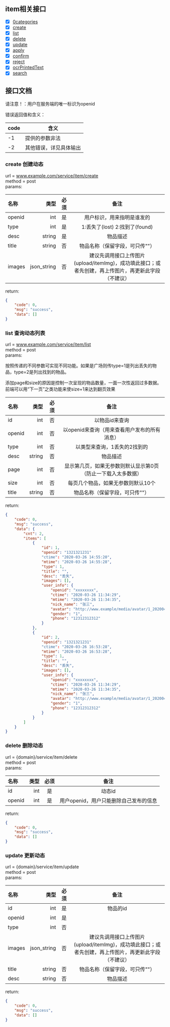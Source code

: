   ## item相关接口   
* [x] <a href='#categories'>0categories</a>   
* [x] <a href='#create'>create</a>   
* [x] <a href='#list'>list</a>   
* [x] <a href='#delete'>delete</a>   
* [x] <a href='#update'>update</a>   
* [x] <a href='#apply'>apply</a>   
* [x] <a href='#confirm'>confirm</a>    
* [x] <a href='#reject'>reject</a>    
* [x] <a href='#ocrPrintedText'>ocrPrintedText</a>    
* [x] <a href='#search'>search</a>    

## 接口文档      
请注意！：用户在服务端的唯一标识为openid   

错误返回值和含义：

| code | 含义                   |
| ---- | ---------------------- |
| -1   | 提供的参数非法         |
| -2   | 其他错误，详见具体输出 |



### <a name='create'>create</a> 创建动态   
url = www.example.com/service/item/create   
method = post   
params:   


|   名称  | 类型 | 必须 | 备注 |
| :-----| ----: | :----: | :----: |
|openid | int | 是 | 用户标识，用来指明是谁发的 |
|type | int | 是 | 1:丢失了(lost) 2:找到了(found) |
|desc | string | 是 | 物品描述 |
|title | string | 否 | 物品名称（保留字段，可只传""） |
| images | json_string |  否  | 建议先调用接口上传图片(upload/itemImg)，成功填此接口；或者先创建，再上传图片，再更新此字段（不建议） |

return:
```json
{
    "code": 0,
    "msg": "success",
    "data": []
}
```

### <a name='list'>list</a> 查询动态列表   
url = www.example.com/service/item/list   
method = post   
params:   

按照传递的不同参数可实现不同功能。如果是广场则传type=1是列出丢失的物品，type=2是列出找到的物品。

添加page和size的原因是控制一次呈现的物品数量，一面一次性返回过多数据。前端可以用“下一页”之类功能来使size+1来达到翻页效果


|   名称  | 类型 | 必须 | 备注 |
| :-----| ----: | :----: | :----: |
|id | int | 否 | 以物品id来查询 |
|openid | int | 否 | 以openid来查询（用来查看用户发布的所有消息） |
|type | int | 否 | 以类型来查询，1丢失的2找到的 |
| desc   | string |  否  |                           物品描述                           |
| page   |    int |  否  | 显示第几页，如果无参数则默认显示第0页（防止一下载入太多数据） |
| size   |    int |  否  |              每页几个物品，如果无参数则默认10个              |
| title  | string |  否  |                物品名称（保留字段，可只传""）                |

return:
```json
{
    "code": 0,
    "msg": "success",
    "data": {
        "cnt": 2,
        "items": [
            {
                "id": 1,
                "openid": "1321321231"
                "ctime": "2020-03-26 14:55:20",
                "mtime": "2020-03-26 14:55:28",
                "type": 1,
                "title": "",
                "desc": "丢失",
                "images": [],
                "user_info": {
                    "openid": "xxxxxxxx",
        			"ctime": "2020-03-26 11:34:29",
        			"mtime": "2020-03-26 11:34:35",
        			"nick_name": "张三",
        			"avatar": "http://www.example/media/avatar/1_20200401184953.jpg",
			        "gender": "1",
        			"phone": "12312312312"
                }
            },
            {
                "id": 2,
                "openid": "1321321231"
                "ctime": "2020-03-26 16:53:28",
                "mtime": "2020-03-26 16:53:28",
                "type": 1,
                "title": "",
                "desc": "丢失",
                "images": [],
                "user_info": {
                    "openid": "xxxxxxxx",
        			"ctime": "2020-03-26 11:34:29",
        			"mtime": "2020-03-26 11:34:35",
        			"nick_name": "张三",
        			"avatar": "http://www.example/media/avatar/1_20200401184953.jpg",
			        "gender": "1",
        			"phone": "12312312312"
                }
            }
        ]
    }
}
```


### <a name='delete'>delete</a> 删除动态   
url = {domain}/service/item/delete   
method = post   
params:   


|   名称  | 类型 | 必须 | 备注 |
| :-----| ----: | :----: | :----: |
|id | int | 是 | 动态id|
|openid | int | 是 | 用户openid，用户只能删除自己发布的信息 |

return:
```json
{
    "code": 0,
    "msg": "success",
    "data": []
}
```


### <a name='apply'>update</a> 更新动态   
url = {domain}/service/item/update   
method = post   
params:   


|   名称  | 类型 | 必须 | 备注 |
| :-----| ----: | :----: | :----: |
|id | int | 是 | 物品的id |
|openid | int | 是 |  |
|type | int | 否 |  |
| images | json_string |  否  | 建议先调用接口上传图片(upload/itemImg)，成功填此接口；或者先创建，再上传图片，再更新此字段（不建议） |
|title | string | 否 | 物品名称（保留字段，可只传""） |
|desc | string | 否 |  物品描述|

return:
```json
{
    "code": 0,
    "msg": "success",
    "data": []
}
```
